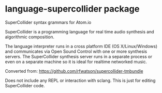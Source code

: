 # language-supercollider package

SuperCollider syntax grammars for Atom.io

SuperCollider is a programming language for real time audio synthesis and algorithmic composition.

The language interpreter runs in a cross platform IDE (OS X/Linux/Windows) and communicates via Open Sound Control with one or more synthesis servers. The SuperCollider synthesis server runs in a separate process or even on a separate machine so it is ideal for realtime networked music.

Converted from: https://github.com/rfwatson/supercollider-tmbundle

Does not include any REPL or interaction with sclang. This is just for editing SuperCollider code.
